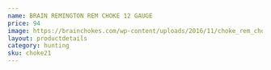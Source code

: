 ```yaml
---
name: BRAIN REMINGTON REM CHOKE 12 GAUGE
price: 94
image: https://brainchokes.com/wp-content/uploads/2016/11/choke_rem_choke-400x300.jpg
layout: productdetails
category: hunting
sku: choke21
---
```


